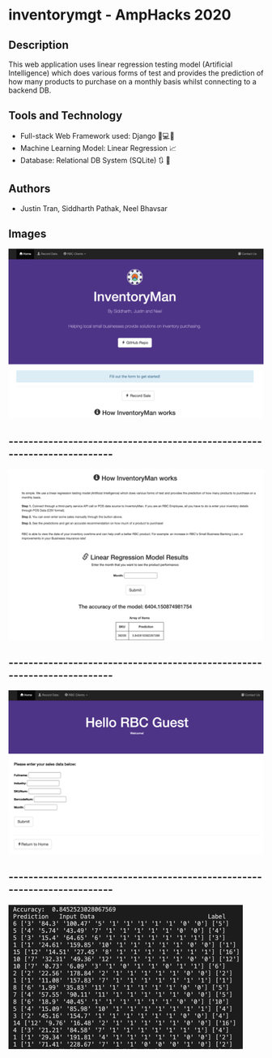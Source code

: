 # inventorymgt - AmpHacks 2020

## Description
This web application uses linear regression testing model (Artificial Intelligence) which does various forms of test and provides the prediction of how many products to purchase on a monthly basis whilst connecting to a backend DB.

## Tools and Technology
* Full-stack Web Framework used: Django 🐍💻😏
* Machine Learning Model: Linear Regression 📈
* Database: Relational DB System (SQLite) 🔃 🔧

## Authors
* Justin Tran, Siddharth Pathak, Neel Bhavsar

## Images
![Screenshot](InventoryMan.png)
##            ------------------------------------------------------------------------
![Screenshot](SS2.png)
##            ------------------------------------------------------------------------
![Screenshot](SS3.png)
##            ------------------------------------------------------------------------
![Screenshot](LinearRegressionModel.png)




